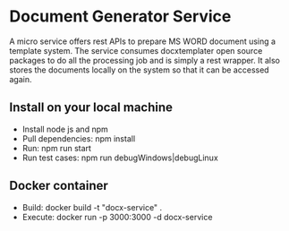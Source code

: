 # Document Generator Service

A micro service offers rest APIs to prepare MS WORD document using a template system. The service consumes docxtemplater open source packages to do all the processing job and is simply a rest wrapper. It also stores the documents locally on the system so that it can be accessed again.

## Install on your local machine

- Install node js and npm
- Pull dependencies: npm install
- Run: npm run start
- Run test cases: npm run debugWindows|debugLinux

## Docker container

- Build: docker build -t "docx-service" .
- Execute: docker run -p 3000:3000 -d docx-service
